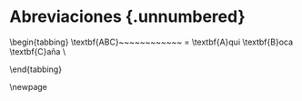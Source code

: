 # Abreviaciones {.unnumbered}

<!-- To be modified (or not included) -->

\begin{tabbing}
\textbf{ABC}~~~~~~~~~~~~ \= \textbf{A}qui \textbf{B}oca \textbf{C}aña \\  

\end{tabbing}

\newpage


